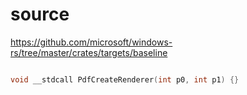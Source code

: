 # source

<https://github.com/microsoft/windows-rs/tree/master/crates/targets/baseline>

```c

void __stdcall PdfCreateRenderer(int p0, int p1) {}

```

